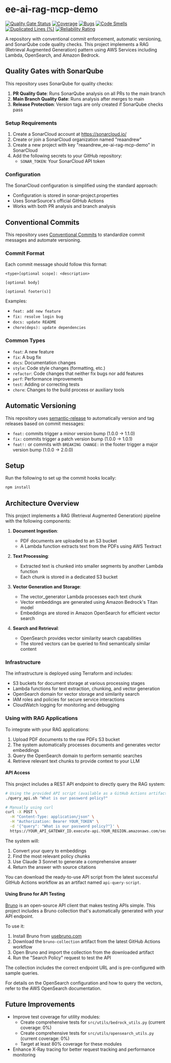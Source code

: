 # ee-ai-rag-mcp-demo

[![Quality Gate Status](https://sonarcloud.io/api/project_badges/measure?project=reaandrew_ee-ai-rag-mcp-demo&metric=alert_status)](https://sonarcloud.io/summary/new_code?id=reaandrew_ee-ai-rag-mcp-demo)
[![Coverage](https://sonarcloud.io/api/project_badges/measure?project=reaandrew_ee-ai-rag-mcp-demo&metric=coverage)](https://sonarcloud.io/summary/new_code?id=reaandrew_ee-ai-rag-mcp-demo)
[![Bugs](https://sonarcloud.io/api/project_badges/measure?project=reaandrew_ee-ai-rag-mcp-demo&metric=bugs)](https://sonarcloud.io/summary/new_code?id=reaandrew_ee-ai-rag-mcp-demo)
[![Code Smells](https://sonarcloud.io/api/project_badges/measure?project=reaandrew_ee-ai-rag-mcp-demo&metric=code_smells)](https://sonarcloud.io/summary/new_code?id=reaandrew_ee-ai-rag-mcp-demo)
[![Duplicated Lines (%)](https://sonarcloud.io/api/project_badges/measure?project=reaandrew_ee-ai-rag-mcp-demo&metric=duplicated_lines_density)](https://sonarcloud.io/summary/new_code?id=reaandrew_ee-ai-rag-mcp-demo)
[![Reliability Rating](https://sonarcloud.io/api/project_badges/measure?project=reaandrew_ee-ai-rag-mcp-demo&metric=reliability_rating)](https://sonarcloud.io/summary/new_code?id=reaandrew_ee-ai-rag-mcp-demo)

A repository with conventional commit enforcement, automatic versioning, and SonarQube code quality checks. This project implements a RAG (Retrieval Augmented Generation) pattern using AWS Services including Lambda, OpenSearch, and Amazon Bedrock.

## Quality Gates with SonarQube

This repository uses SonarQube for quality checks:

1. **PR Quality Gate**: Runs SonarQube analysis on all PRs to the main branch
2. **Main Branch Quality Gate**: Runs analysis after merges to main
3. **Release Protection**: Version tags are only created if SonarQube checks pass

### Setup Requirements

1. Create a SonarCloud account at https://sonarcloud.io/
2. Create or join a SonarCloud organization named "reaandrew"
3. Create a new project with key "reaandrew_ee-ai-rag-mcp-demo" in SonarCloud
4. Add the following secrets to your GitHub repository:
   - `SONAR_TOKEN`: Your SonarCloud API token

### Configuration

The SonarCloud configuration is simplified using the standard approach:
- Configuration is stored in sonar-project.properties
- Uses SonarSource's official GitHub Actions
- Works with both PR analysis and branch analysis

## Conventional Commits

This repository uses [Conventional Commits](https://www.conventionalcommits.org/) to standardize commit messages and automate versioning.

### Commit Format

Each commit message should follow this format:

```
<type>[optional scope]: <description>

[optional body]

[optional footer(s)]
```

Examples:
- `feat: add new feature`
- `fix: resolve login bug`
- `docs: update README`
- `chore(deps): update dependencies`

### Common Types

- `feat`: A new feature
- `fix`: A bug fix
- `docs`: Documentation changes
- `style`: Code style changes (formatting, etc.)
- `refactor`: Code changes that neither fix bugs nor add features
- `perf`: Performance improvements
- `test`: Adding or correcting tests
- `chore`: Changes to the build process or auxiliary tools

## Automatic Versioning

This repository uses [semantic-release](https://github.com/semantic-release/semantic-release) to automatically version and tag releases based on commit messages:

- `feat:` commits trigger a minor version bump (1.0.0 → 1.1.0)
- `fix:` commits trigger a patch version bump (1.0.0 → 1.0.1)
- `feat!:` or commits with `BREAKING CHANGE:` in the footer trigger a major version bump (1.0.0 → 2.0.0)

## Setup

Run the following to set up the commit hooks locally:

```bash
npm install
```

## Architecture Overview

This project implements a RAG (Retrieval Augmented Generation) pipeline with the following components:

1. **Document Ingestion**:
   - PDF documents are uploaded to an S3 bucket
   - A Lambda function extracts text from the PDFs using AWS Textract

2. **Text Processing**:
   - Extracted text is chunked into smaller segments by another Lambda function
   - Each chunk is stored in a dedicated S3 bucket

3. **Vector Generation and Storage**:
   - The vector_generator Lambda processes each text chunk
   - Vector embeddings are generated using Amazon Bedrock's Titan model
   - Embeddings are stored in Amazon OpenSearch for efficient vector search

4. **Search and Retrieval**:
   - OpenSearch provides vector similarity search capabilities
   - The stored vectors can be queried to find semantically similar content

### Infrastructure

The infrastructure is deployed using Terraform and includes:

- S3 buckets for document storage at various processing stages
- Lambda functions for text extraction, chunking, and vector generation
- OpenSearch domain for vector storage and similarity search
- IAM roles and policies for secure service interactions
- CloudWatch logging for monitoring and debugging

### Using with RAG Applications

To integrate with your RAG applications:

1. Upload PDF documents to the raw PDFs S3 bucket
2. The system automatically processes documents and generates vector embeddings
3. Query the OpenSearch domain to perform semantic searches
4. Retrieve relevant text chunks to provide context to your LLM

#### API Access

This project includes a REST API endpoint to directly query the RAG system:

```bash
# Using the provided API script (available as a GitHub Actions artifact)
./query_api.sh "What is our password policy?"

# Manually using curl
curl -X POST \
  -H "Content-Type: application/json" \
  -H "Authorization: Bearer YOUR_TOKEN" \
  -d '{"query": "What is our password policy?"}' \
  https://YOUR_API_GATEWAY_ID.execute-api.YOUR_REGION.amazonaws.com/search
```

The system will:
1. Convert your query to embeddings
2. Find the most relevant policy chunks
3. Use Claude 3 Sonnet to generate a comprehensive answer
4. Return the answer with source citations

You can download the ready-to-use API script from the latest successful GitHub Actions workflow as an artifact named `api-query-script`.

#### Using Bruno for API Testing

[Bruno](https://www.usebruno.com/) is an open-source API client that makes testing APIs simple. This project includes a Bruno collection that's automatically generated with your API endpoint.

To use it:
1. Install Bruno from [usebruno.com](https://www.usebruno.com/)
2. Download the `bruno-collection` artifact from the latest GitHub Actions workflow
3. Open Bruno and import the collection from the downloaded artifact
4. Run the "Search Policy" request to test the API

The collection includes the correct endpoint URL and is pre-configured with sample queries.

For details on the OpenSearch configuration and how to query the vectors, refer to the AWS OpenSearch documentation.

## Future Improvements

- Improve test coverage for utility modules:
  - Create comprehensive tests for `src/utils/bedrock_utils.py` (current coverage: 0%)
  - Create comprehensive tests for `src/utils/opensearch_utils.py` (current coverage: 0%)
  - Target at least 80% coverage for these modules
- Enhance X-Ray tracing for better request tracking and performance monitoring